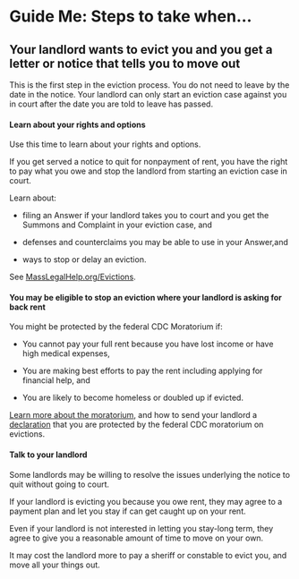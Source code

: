 Guide Me: Steps to take when... 
================================

Your landlord wants to evict you and you get a letter or notice that tells you to move out
------------------------------------------------------------------------------------------

This is the first step in the eviction process. You do not need to leave
by the date in the notice. Your landlord can only start an eviction case
against you in court after the date you are told to leave has passed.

#### Learn about your rights and options

Use this time to learn about your rights and options.

If you get served a notice to quit for nonpayment of rent, you have the
right to pay what you owe and stop the landlord from starting an
eviction case in court.

Learn about:

-   filing an Answer if your landlord takes you to court and you get the Summons and Complaint in your eviction case, and

-   defenses and counterclaims you may be able to use in your Answer,and

-   ways to stop or delay an eviction.

See
[MassLegalHelp.org/Evictions](https://www.masslegalhelp.org/housing/lt1-pullout-12-evictions).

#### You may be eligible to stop an eviction where your landlord is asking for back rent

You might be protected by the federal CDC Moratorium if:

-   You cannot pay your full rent because you have lost income or have
    high medical expenses,

-   You are making best efforts to pay the rent including applying for
     financial help, and

-   You are likely to become homeless or doubled up if evicted.

[Learn more about the moratorium](https://www.masslegalhelp.org/covid-19/housing), and how to send your landlord a
[declaration](https://MassLegalHelp.org/cdc-declaration.pdf) that you are protected by the federal CDC moratorium on
evictions.

#### Talk to your landlord

Some landlords may be willing to resolve the issues underlying the
notice to quit without going to court.

If your landlord is evicting you because you owe rent, they may agree to
a payment plan and let you stay if can get caught up on your rent.

Even if your landlord is not interested in letting you stay-long term,
they agree to give you a reasonable amount of time to move on your own.

It may cost the landlord more to pay a sheriff or constable to evict
you, and move all your things out.
